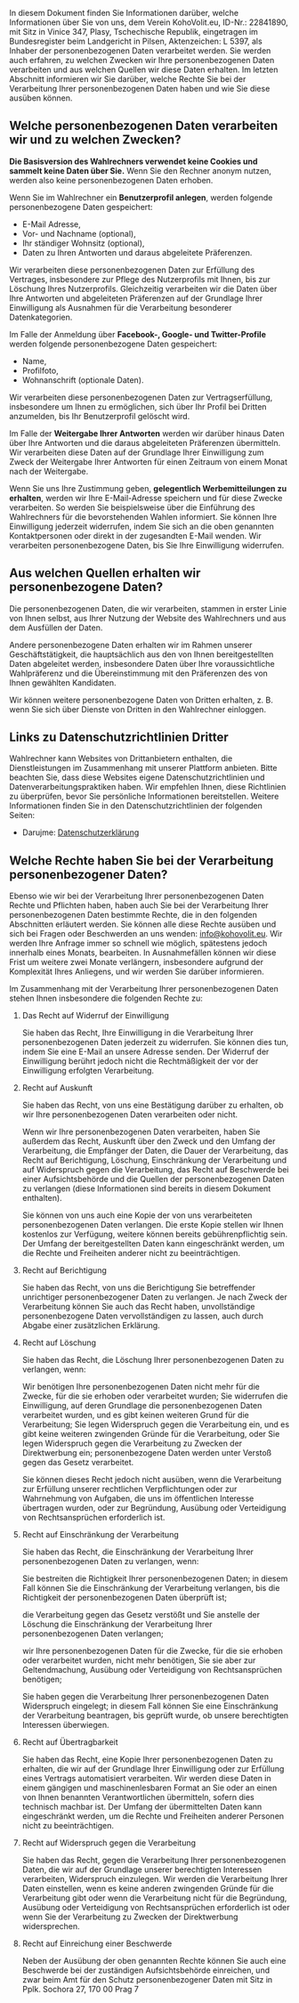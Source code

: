 In diesem Dokument finden Sie Informationen darüber, welche Informationen über Sie von uns, dem Verein KohoVolit.eu, ID-Nr.: 22841890, mit Sitz in Vinice 347, Plasy, Tschechische Republik, eingetragen im Bundesregister beim Landgericht in Pilsen, Aktenzeichen: L 5397, als Inhaber der personenbezogenen Daten verarbeitet werden. Sie werden auch erfahren, zu welchen Zwecken wir Ihre personenbezogenen Daten verarbeiten und aus welchen Quellen wir diese Daten erhalten. Im letzten Abschnitt informieren wir Sie darüber, welche Rechte Sie bei der Verarbeitung Ihrer personenbezogenen Daten haben und wie Sie diese ausüben können.

## Welche personenbezogenen Daten verarbeiten wir und zu welchen Zwecken?

**Die Basisversion des Wahlrechners verwendet keine Cookies und sammelt keine Daten über Sie.** Wenn Sie den Rechner anonym nutzen, werden also keine personenbezogenen Daten erhoben.

Wenn Sie im Wahlrechner ein **Benutzerprofil anlegen**, werden folgende personenbezogene Daten gespeichert:

- E-Mail Adresse,
- Vor- und Nachname (optional),
- Ihr ständiger Wohnsitz (optional),
- Daten zu Ihren Antworten und daraus abgeleitete Präferenzen.

Wir verarbeiten diese personenbezogenen Daten zur Erfüllung des Vertrages, insbesondere zur Pflege des Nutzerprofils mit Ihnen, bis zur Löschung Ihres Nutzerprofils. Gleichzeitig verarbeiten wir die Daten über Ihre Antworten und abgeleiteten Präferenzen auf der Grundlage Ihrer Einwilligung als Ausnahmen für die Verarbeitung besonderer Datenkategorien.

Im Falle der Anmeldung über **Facebook-, Google- und Twitter-Profile** werden folgende personenbezogene Daten gespeichert:

- Name,
- Profilfoto,
- Wohnanschrift (optionale Daten).

Wir verarbeiten diese personenbezogenen Daten zur Vertragserfüllung, insbesondere um Ihnen zu ermöglichen, sich über Ihr Profil bei Dritten anzumelden, bis Ihr Benutzerprofil gelöscht wird.

Im Falle der **Weitergabe Ihrer Antworten** werden wir darüber hinaus Daten über Ihre Antworten und die daraus abgeleiteten Präferenzen übermitteln. Wir verarbeiten diese Daten auf der Grundlage Ihrer Einwilligung zum Zweck der Weitergabe Ihrer Antworten für einen Zeitraum von einem Monat nach der Weitergabe.

Wenn Sie uns Ihre Zustimmung geben, **gelegentlich Werbemitteilungen zu erhalten**, werden wir Ihre E-Mail-Adresse speichern und für diese Zwecke verarbeiten. So werden Sie beispielsweise über die Einführung des Wahlrechners für die bevorstehenden Wahlen informiert. Sie können Ihre Einwilligung jederzeit widerrufen, indem Sie sich an die oben genannten Kontaktpersonen oder direkt in der zugesandten E-Mail wenden. Wir verarbeiten personenbezogene Daten, bis Sie Ihre Einwilligung widerrufen.

## Aus welchen Quellen erhalten wir personenbezogene Daten?

Die personenbezogenen Daten, die wir verarbeiten, stammen in erster Linie von Ihnen selbst, aus Ihrer Nutzung der Website des Wahlrechners und aus dem Ausfüllen der Daten.

Andere personenbezogene Daten erhalten wir im Rahmen unserer Geschäftstätigkeit, die hauptsächlich aus den von Ihnen bereitgestellten Daten abgeleitet werden, insbesondere Daten über Ihre voraussichtliche Wahlpräferenz und die Übereinstimmung mit den Präferenzen des von Ihnen gewählten Kandidaten.

Wir können weitere personenbezogene Daten von Dritten erhalten, z. B. wenn Sie sich über Dienste von Dritten in den Wahlrechner einloggen.

## Links zu Datenschutzrichtlinien Dritter

Wahlrechner kann Websites von Drittanbietern enthalten, die Dienstleistungen im Zusammenhang mit unserer Plattform anbieten. Bitte beachten Sie, dass diese Websites eigene Datenschutzrichtlinien und Datenverarbeitungspraktiken haben. Wir empfehlen Ihnen, diese Richtlinien zu überprüfen, bevor Sie persönliche Informationen bereitstellen. Weitere Informationen finden Sie in den Datenschutzrichtlinien der folgenden Seiten:

- Darujme: [Datenschutzerklärung](https://www.darujme.cz/projekt/1209495/zpracovani-osobnich-udaju?locale=en)

## Welche Rechte haben Sie bei der Verarbeitung personenbezogener Daten?

Ebenso wie wir bei der Verarbeitung Ihrer personenbezogenen Daten Rechte und Pflichten haben, haben auch Sie bei der Verarbeitung Ihrer personenbezogenen Daten bestimmte Rechte, die in den folgenden Abschnitten erläutert werden. Sie können alle diese Rechte ausüben und sich bei Fragen oder Beschwerden an uns wenden: info@kohovolit.eu. Wir werden Ihre Anfrage immer so schnell wie möglich, spätestens jedoch innerhalb eines Monats, bearbeiten. In Ausnahmefällen können wir diese Frist um weitere zwei Monate verlängern, insbesondere aufgrund der Komplexität Ihres Anliegens, und wir werden Sie darüber informieren.

Im Zusammenhang mit der Verarbeitung Ihrer personenbezogenen Daten stehen Ihnen insbesondere die folgenden Rechte zu:

1. Das Recht auf Widerruf der Einwilligung

   Sie haben das Recht, Ihre Einwilligung in die Verarbeitung Ihrer personenbezogenen Daten jederzeit zu widerrufen. Sie können dies tun, indem Sie eine E-Mail an unsere Adresse senden. Der Widerruf der Einwilligung berührt jedoch nicht die Rechtmäßigkeit der vor der Einwilligung erfolgten Verarbeitung.

2. Recht auf Auskunft

   Sie haben das Recht, von uns eine Bestätigung darüber zu erhalten, ob wir Ihre personenbezogenen Daten verarbeiten oder nicht.

   Wenn wir Ihre personenbezogenen Daten verarbeiten, haben Sie außerdem das Recht, Auskunft über den Zweck und den Umfang der Verarbeitung, die Empfänger der Daten, die Dauer der Verarbeitung, das Recht auf Berichtigung, Löschung, Einschränkung der Verarbeitung und auf Widerspruch gegen die Verarbeitung, das Recht auf Beschwerde bei einer Aufsichtsbehörde und die Quellen der personenbezogenen Daten zu verlangen (diese Informationen sind bereits in diesem Dokument enthalten).

   Sie können von uns auch eine Kopie der von uns verarbeiteten personenbezogenen Daten verlangen. Die erste Kopie stellen wir Ihnen kostenlos zur Verfügung, weitere können bereits gebührenpflichtig sein. Der Umfang der bereitgestellten Daten kann eingeschränkt werden, um die Rechte und Freiheiten anderer nicht zu beeinträchtigen.

3. Recht auf Berichtigung

   Sie haben das Recht, von uns die Berichtigung Sie betreffender unrichtiger personenbezogener Daten zu verlangen. Je nach Zweck der Verarbeitung können Sie auch das Recht haben, unvollständige personenbezogene Daten vervollständigen zu lassen, auch durch Abgabe einer zusätzlichen Erklärung.

4. Recht auf Löschung

   Sie haben das Recht, die Löschung Ihrer personenbezogenen Daten zu verlangen, wenn:

   Wir benötigen Ihre personenbezogenen Daten nicht mehr für die Zwecke, für die sie erhoben oder verarbeitet wurden;
   Sie widerrufen die Einwilligung, auf deren Grundlage die personenbezogenen Daten verarbeitet wurden, und es gibt keinen weiteren Grund für die Verarbeitung; Sie legen Widerspruch gegen die Verarbeitung ein, und es gibt keine weiteren zwingenden Gründe für die Verarbeitung, oder Sie legen Widerspruch gegen die Verarbeitung zu Zwecken der Direktwerbung ein; personenbezogene Daten werden unter Verstoß gegen das Gesetz verarbeitet.

   Sie können dieses Recht jedoch nicht ausüben, wenn die Verarbeitung zur Erfüllung unserer rechtlichen Verpflichtungen oder zur Wahrnehmung von Aufgaben, die uns im öffentlichen Interesse übertragen wurden, oder zur Begründung, Ausübung oder Verteidigung von Rechtsansprüchen erforderlich ist.

5. Recht auf Einschränkung der Verarbeitung

   Sie haben das Recht, die Einschränkung der Verarbeitung Ihrer personenbezogenen Daten zu verlangen, wenn:

   Sie bestreiten die Richtigkeit Ihrer personenbezogenen Daten; in diesem Fall können Sie die Einschränkung der Verarbeitung verlangen, bis die Richtigkeit der personenbezogenen Daten überprüft ist;

   die Verarbeitung gegen das Gesetz verstößt und Sie anstelle der Löschung die Einschränkung der Verarbeitung Ihrer personenbezogenen Daten verlangen;

   wir Ihre personenbezogenen Daten für die Zwecke, für die sie erhoben oder verarbeitet wurden, nicht mehr benötigen, Sie sie aber zur Geltendmachung, Ausübung oder Verteidigung von Rechtsansprüchen benötigen;

   Sie haben gegen die Verarbeitung Ihrer personenbezogenen Daten Widerspruch eingelegt; in diesem Fall können Sie eine Einschränkung der Verarbeitung beantragen, bis geprüft wurde, ob unsere berechtigten Interessen überwiegen.

6. Recht auf Übertragbarkeit

   Sie haben das Recht, eine Kopie Ihrer personenbezogenen Daten zu erhalten, die wir auf der Grundlage Ihrer Einwilligung oder zur Erfüllung eines Vertrags automatisiert verarbeiten. Wir werden diese Daten in einem gängigen und maschinenlesbaren Format an Sie oder an einen von Ihnen benannten Verantwortlichen übermitteln, sofern dies technisch machbar ist. Der Umfang der übermittelten Daten kann eingeschränkt werden, um die Rechte und Freiheiten anderer Personen nicht zu beeinträchtigen.

7. Recht auf Widerspruch gegen die Verarbeitung

   Sie haben das Recht, gegen die Verarbeitung Ihrer personenbezogenen Daten, die wir auf der Grundlage unserer berechtigten Interessen verarbeiten, Widerspruch einzulegen. Wir werden die Verarbeitung Ihrer Daten einstellen, wenn es keine anderen zwingenden Gründe für die Verarbeitung gibt oder wenn die Verarbeitung nicht für die Begründung, Ausübung oder Verteidigung von Rechtsansprüchen erforderlich ist oder wenn Sie der Verarbeitung zu Zwecken der Direktwerbung widersprechen.

8. Recht auf Einreichung einer Beschwerde

   Neben der Ausübung der oben genannten Rechte können Sie auch eine Beschwerde bei der zuständigen Aufsichtsbehörde einreichen, und zwar beim Amt für den Schutz personenbezogener Daten mit Sitz in Pplk. Sochora 27, 170 00 Prag 7
